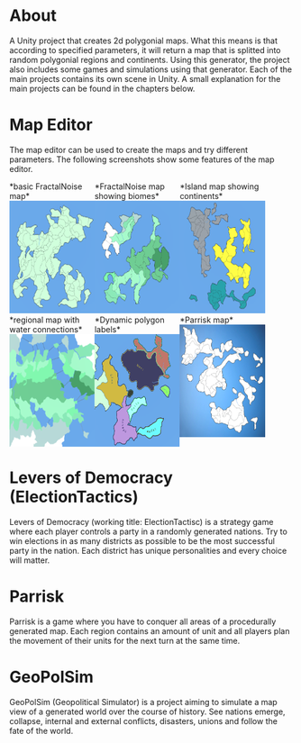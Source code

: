 # About
A Unity project that creates 2d polygonial maps. What this means is that according to specified parameters, it will return a map that is splitted into random polygonial regions and continents. Using this generator, the project also includes some games and simulations using that generator. Each of the main projects contains its own scene in Unity. A small explanation for the main projects can be found in the chapters below.

# Map Editor
The map editor can be used to create the maps and try different parameters. The following screenshots show some features of the map editor.
<br/>
<div style="height:470px">
    <div style="width:30%;float:left">
        *basic FractalNoise map*
        <br/>
        <img src="Screenshots/example_map_1.png" height="200" />
    </div>
    <div style="width:30%;float:left">
        *FractalNoise map showing biomes*
        <br/>
        <img src="Screenshots/example_map_2.png" height="200" />
    </div>
    <div style="width:30%;float:left">
        *Island map showing continents*
        <br/>
        <img src="Screenshots/example_map_3.png" height="200" />
    </div>
        <div style="width:30%;float:left">
        *regional map with water connections*
        <br/>
        <img src="Screenshots/example_map_4.png" height="200" />
    </div>
    <div style="width:30%;float:left">
        *Dynamic polygon labels*
        <br/>
        <img src="Screenshots/example_map_5.png" height="200" />
    </div>
    <div style="width:30%;float:left">
        *Parrisk map*
        <br/>
        <img src="Screenshots/example_map_6.png" height="200" />
    </div>
</div>




# Levers of Democracy (ElectionTactics)
Levers of Democracy (working title: ElectionTactisc) is a strategy game where each player controls a party in a randomly generated nations. Try to win elections in as many districts as possible to be the most successful party in the nation. Each district has unique personalities and every choice will matter.

# Parrisk
Parrisk is a game where you have to conquer all areas of a procedurally generated map. Each region contains an amount of unit and all players plan the movement of their units for the next turn at the same time.

# GeoPolSim
GeoPolSim (Geopolitical Simulator) is a project aiming to simulate a map view of a generated world over the course of history. See nations emerge, collapse, internal and external conflicts, disasters, unions and follow the fate of the world.


